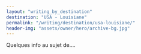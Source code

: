 ```yaml
---
layout: "writing_by_destination"
destination: "USA - Louisiane"
permalink: "/writing/destination/usa-louisiane/"
header-img: "assets/owner/hero/archive-bg.jpg"
---
```


Quelques info au sujet de....